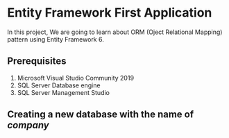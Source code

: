 # Entity Framework First Application
In this project, We are going to learn about ORM (Oject Relational Mapping) pattern using Entity Framework 6.
## Prerequisites
1. Microsoft Visual Studio Community 2019
2. SQL Server Database engine
3. SQL Server Management Studio
## Creating a new database with the name of *company*
